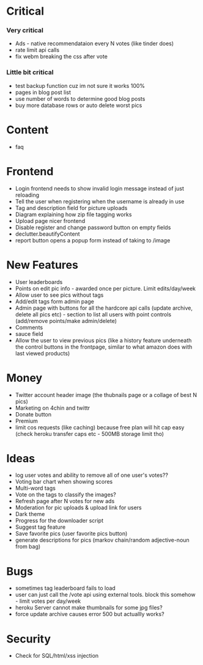 # Critical

### Very critical
* Ads - native recommendataion every N votes (like tinder does)
* rate limit api calls
* fix webm breaking the css after vote


### Little bit critical
* test backup function cuz im not sure it works 100%
* pages in blog post list
* use number of words to determine good blog posts
* buy more database rows or auto delete worst pics

# Content
* faq

# Frontend 
* Login frontend needs to show invalid login message instead of just reloading
* Tell the user when registering when the username is already in use
* Tag and description field for picture uploads
* Diagram explaining how zip file tagging works
* Upload page nicer frontend
* Disable register and change password button on empty fields
* declutter.beautifyContent
* report button opens a popup form instead of taking to /image
    
# New Features
* User leaderboards
* Points on edit pic info - awarded once per picture. Limit edits/day/week
* Allow user to see pics without tags
* Add/edit tags form admin page
* Admin page with buttons for all the hardcore api calls (update archive, delete all pics etc) - section to list all users with point controls (add/remove points/make admin/delete) 
* Comments
* sauce field
* Allow the user to view previous pics (like a history feature underneath the control buttons in the frontpage, similar to what amazon does with last viewed products)

# Money

* Twitter account header image (the thubnails page or a collage of best N pics)
* Marketing on 4chin and twittr
* Donate button 
* Premium
* limit cos requests (like caching) because free plan will hit cap easy (check heroku transfer caps etc - 500MB storage limit tho)

# Ideas
* log user votes and ability to remove all of one user's votes??
* Voting bar chart when showing scores
* Multi-word tags
* Vote on the tags to classify the images?
* Refresh page after N votes for new ads
* Moderation for pic uploads & upload link for users
* Dark theme
* Progress for the downloader script
* Suggest tag feature
* Save favorite pics (user favorite pics button)
* generate descriptions for pics (markov chain/random adjective-noun from bag)

# Bugs
* sometimes tag leaderboard fails to load
* user can just call the /vote api using external tools. block this somehow - limit votes per day/week
* heroku Server cannot make thumbnails for some jpg files?
* force update archive causes error 500 but actuallly works?

# Security
* Check for SQL/html/xss injection